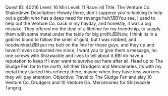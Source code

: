 Quest ID: 40216
Level: 16
Min Level: 11
Race: nil
Title: The Venture Co. Shakedown
Description: Howdy there, don't suppose you're looking to help out a goblin who has a deep need for revenge huh?$B$BYou see, I used to help out the Venture Co. back in my hayday, and honestly, it was a big mistake. They offered me the deal of a lifetime for my friendship, to supply them with some metal under the table for big profit.$B$BNow, I think its in a goblins blood to follow the smell of gold, but I was robbed, and hoodwinked.$B$BI put my butt on the line for those guys, and they up and haven't even contacted me since, I want you to give them a message, no one screws with Shizwackle and lives to tell about it.$B$BI do have a reputation to keep if I ever want to survive out here after all. Head up to The Sludge Fen far to the north, kill their Drudgers and Mercenaries, its with my metal they started this refinery there, maybe when they have less workers they will pay attention.
Objective: Travel to The Sludge Fen and slay 10 Venture Co. Drudgers and 10 Venture Co. Mercenaries for Shizwackle Tangrig.
